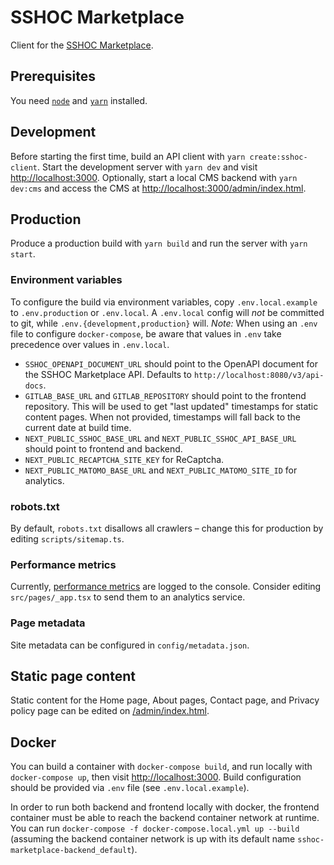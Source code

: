 # SSHOC Marketplace

Client for the [SSHOC Marketplace](https://marketplace.sshopencloud.eu).

## Prerequisites

You need [`node`](https://nodejs.org/en/download/) and
[`yarn`](https://classic.yarnpkg.com/en/docs/install) installed.

## Development

Before starting the first time, build an API client with
`yarn create:sshoc-client`. Start the development server with `yarn dev` and
visit [http://localhost:3000](http://localhost:3000). Optionally, start a local
CMS backend with `yarn dev:cms` and access the CMS at
[http://localhost:3000/admin/index.html](http://localhost:3000/admin/index.html).

## Production

Produce a production build with `yarn build` and run the server with
`yarn start`.

### Environment variables

To configure the build via environment variables, copy `.env.local.example` to
`.env.production` or `.env.local`. A `.env.local` config will _not_ be committed
to git, while `.env.{development,production}` will. _Note:_ When using an `.env`
file to configure `docker-compose`, be aware that values in `.env` take
precedence over values in `.env.local`.

- `SSHOC_OPENAPI_DOCUMENT_URL` should point to the OpenAPI document for the
  SSHOC Marketplace API. Defaults to `http://localhost:8080/v3/api-docs`.
- `GITLAB_BASE_URL` and `GITLAB_REPOSITORY` should point to the frontend
  repository. This will be used to get "last updated" timestamps for static
  content pages. When not provided, timestamps will fall back to the current
  date at build time.
- `NEXT_PUBLIC_SSHOC_BASE_URL` and `NEXT_PUBLIC_SSHOC_API_BASE_URL` should point
  to frontend and backend.
- `NEXT_PUBLIC_RECAPTCHA_SITE_KEY` for ReCaptcha.
- `NEXT_PUBLIC_MATOMO_BASE_URL` and `NEXT_PUBLIC_MATOMO_SITE_ID` for analytics.

### robots.txt

By default, `robots.txt` disallows all crawlers – change this for production by
editing `scripts/sitemap.ts`.

### Performance metrics

Currently,
[performance metrics](https://nextjs.org/docs/advanced-features/measuring-performance)
are logged to the console. Consider editing `src/pages/_app.tsx` to send them to
an analytics service.

### Page metadata

Site metadata can be configured in `config/metadata.json`.

## Static page content

Static content for the Home page, About pages, Contact page, and Privacy policy
page can be edited on
[/admin/index.html](http://localhost:3000/admin/index.html).

## Docker

You can build a container with `docker-compose build`, and run locally with
`docker-compose up`, then visit [http://localhost:3000](http://localhost:3000).
Build configuration should be provided via `.env` file (see
`.env.local.example`).

In order to run both backend and frontend locally with docker, the frontend
container must be able to reach the backend container network at runtime. You
can run `docker-compose -f docker-compose.local.yml up --build` (assuming the
backend container network is up with its default name
`sshoc-marketplace-backend_default`).
